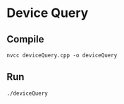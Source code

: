 # Device Query

## Compile

```shell
nvcc deviceQuery.cpp -o deviceQuery
```

## Run

```shell
./deviceQuery
```
